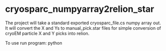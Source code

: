 # cryosparc_numpyarray2relion_star
The project will take a standard exported cryosparc_file.cs numpy array out. 
It will convert the X and Ys to manual_pick.star files for simple conversion of cryoEM particle X and Y picks into relion.

To use run program: python <script name> <cs file> <subscript> <x-normalization factor> <y-normalization factor>
Example for K3: python NUMPY_Whisperer.py P54_J83_particles_exported.cs manualpick 5760 409
  
